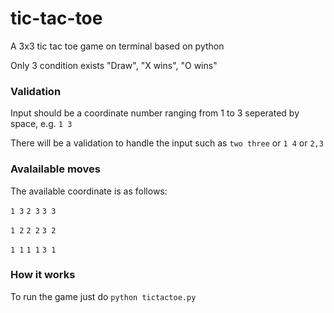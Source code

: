 # tic-tac-toe
A 3x3 tic tac toe game on terminal based on python

Only 3 condition exists "Draw", "X wins", "O wins"


### Validation
Input should be a coordinate number ranging from 1 to 3 seperated by space, e.g. `1 3`

There will be a validation to handle the input such as `two three` or `1 4` or `2,3`

### Avalailable moves
The available coordinate is as follows: 

`1 3` `2 3` `3 3`

`1 2` `2 2` `3 2`

`1 1` `1 1` `3 1`

### How it works
To run the game just do `python tictactoe.py`

